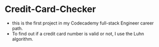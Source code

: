 # Credit-Card-Checker
- this is the first project in my Codecademy full-stack Engineer career path.
- To find out if a credit card number is valid or not, I use the Luhn algorithm.
